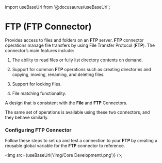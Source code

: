 import useBaseUrl from '@docusaurus/useBaseUrl';

# FTP (FTP Connector) 


Provides access to files and folders on an **FTP** server. **FTP** connector operations manage file transfers by using File Transfer Protocol (**FTP**). The connector’s main features include:

1) The ability to read files or fully list directory contents on demand.

2) Support for common ****FTP**** operations such as creating directories and copying, moving, renaming, and deleting files.

3) Support for locking files.

4) File matching functionality.

A design that is consistent with the **File** and ****FTP**** Connectors.

The same set of operations is available using these two connectors, and they behave similarly.

### Configuring **FTP** Connector

Follow these steps to set up and test a connection to your **FTP**  by creating a reusable global variable for the **FTP** connector to reference.

<img src={useBaseUrl('/img/Core Development/.png')} />;